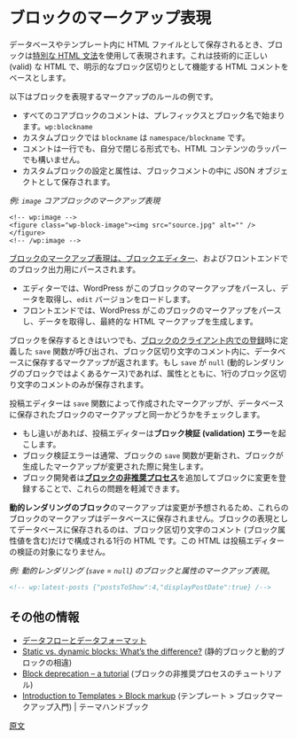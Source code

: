 <!-- 
# Markup representation of a block
 -->
# ブロックのマークアップ表現

<!-- 
When stored, in the database (DB) or in templates as HTML files, blocks are represented using a [specific HTML grammar](https://developer.wordpress.org/block-editor/explanations/architecture/key-concepts/#data-and-attributes), which is technically valid HTML based on HTML comments that act as explicit block delimiters 
 -->
データベースやテンプレート内に HTML ファイルとして保存されるとき、ブロックは[特別な HTML 文法](https://ja.wordpress.org/team/handbook/block-editor/explanations/architecture/key-concepts/#%E3%83%87%E3%83%BC%E3%82%BF%E3%81%A8%E5%B1%9E%E6%80%A7)を使用して表現されます。これは技術的に正しい (valid) な HTML で、明示的なブロック区切りとして機能する HTML コメントをベースとします。

<!-- 
These are some of the rules for the markup used to represent a block:
- All core block comments start with a prefix and the block name: `wp:blockname`
- For custom blocks, `blockname` is `namespace/blockname`
- The comment can be a single line, self-closing, or wrapper for HTML content.
- Custom block settings and attributes are stored as a JSON object inside the block comment.
 -->
以下はブロックを表現するマークアップのルールの例です。
- すべてのコアブロックのコメントは、プレフィックスとブロック名で始まります。`wp:blockname`
- カスタムブロックでは `blockname` は `namespace/blockname` です。
- コメントは一行でも、自分で閉じる形式でも、HTML コンテンツのラッパーでも構いません。
- カスタムブロックの設定と属性は、ブロックコメントの中に JSON オブジェクトとして保存されます。

<!-- 
_Example: Markup representation of an `image` core block_
 -->
_例: `image` コアブロックのマークアップ表現_

```
<!-- wp:image -->
<figure class="wp-block-image"><img src="source.jpg" alt="" /></figure>
<!-- /wp:image -->
```

<!-- 
The [markup representation of a block is parsed for the Block Editor](https://developer.wordpress.org/block-editor/explanations/architecture/data-flow/) and the block's output for the front end:
- In the editor, WordPress parses this block markup, captures its data and loads its `edit` version
- In the front end, WordPress parses this block markup, captures its data and generates its final HTML markup
 -->
[ブロックのマークアップ表現は、ブロックエディター](https://ja.wordpress.org/team/handbook/block-editor/explanations/architecture/data-flow/)、およびフロントエンドでのブロック出力用にパースされます。
- エディターでは、WordPress がこのブロックのマークアップをパースし、データを取得し、`edit` バージョンをロードします。
- フロントエンドでは、WordPress がこのブロックのマークアップをパースし、データを取得し、最終的な HTML マークアップを生成します。

<!-- 
Whenever a block is saved, the `save` function, defined when the [block is registered in the client](https://developer.wordpress.org/block-editor/getting-started/fundamentals/registration-of-a-block/#registration-of-the-block-with-javascript-client-side), is called to return the markup that will be saved into the database within the block delimiter's comment. If `save` is `null` (common case for blocks with dynamic rendering), only a single line block delimiter's comment is stored, along with any attributes
 -->
ブロックを保存するときはいつでも、[ブロックのクライアント内での登録](https://developer.wordpress.org/block-editor/getting-started/fundamentals/registration-of-a-block/#registration-of-the-block-with-javascript-client-side)時に定義した `save` 関数が呼び出され、ブロック区切り文字のコメント内に、データベースに保存するマークアップが返されます。もし `save` が `null` (動的レンダリングのブロックではよくあるケース)であれば、属性とともに、1行のブロック区切り文字のコメントのみが保存されます。

<!-- 
The Post Editor checks that the markup created by the `save` function is identical to the block's markup saved to the database:
- If there are any differences, the Post Editor trigger a **block validation error**.
- Block validation errors usually happen when a block’s `save` function is updated to change the markup produced by the block.
- A block developer can mitigate these issues by adding a [**block deprecation**](https://developer.wordpress.org/block-editor/reference-guides/block-api/block-deprecation/) to register the change in the block.
 -->
投稿エディターは `save` 関数によって作成されたマークアップが、データベースに保存されたブロックのマークアップと同一かどうかをチェックします。
- もし違いがあれば、投稿エディターは**ブロック検証 (validation) エラー**を起こします。
- ブロック検証エラーは通常、ブロックの `save` 関数が更新され、ブロックが生成したマークアップが変更された際に発生します。
- ブロック開発者は[**ブロックの非推奨プロセス**](https://ja.wordpress.org/team/handbook/block-editor/reference-guides/block-api/block-deprecation/)を追加してブロックに変更を登録することで、これらの問題を軽減できます。

<!-- 
The markup of a **block with dynamic rendering** is expected to change so the markup of these blocks is not saved to the database. What is saved in the DB as representation of the block, for blocks with dynamic rendering, is a single line of HTML consisting on just the block delimiter's comment (including block attributes values). That HTML is not subject to the Post Editor’s validation.
 -->
**動的レンダリングのブロック**のマークアップは変更が予想されるため、これらのブロックのマークアップはデータベースに保存されません。ブロックの表現としてデータベースに保存されるのは、ブロック区切り文字のコメント (ブロック属性値を含む)だけで構成される1行の HTML です。この HTML は投稿エディターの検証の対象になりません。

<!-- 
_Example: Markup representation of a block with dynamic rendering (`save` = `null`) and attributes_
 -->
_例: 動的レンダリング (`save` = `null`) のブロックと属性のマークアップ表現_。

```html
<!-- wp:latest-posts {"postsToShow":4,"displayPostDate":true} /-->
```
<!-- 
## Additional Resources
 -->
## その他の情報

<!-- 
- [Data Flow and Data Format](https://developer.wordpress.org/block-editor/explanations/architecture/data-flow/)
- [Static vs. dynamic blocks: What’s the difference?](https://developer.wordpress.org/news/2023/02/27/static-vs-dynamic-blocks-whats-the-difference/)
- [Block deprecation – a tutorial](https://developer.wordpress.org/news/2023/03/10/block-deprecation-a-tutorial/)
- [Introduction to Templates > Block markup](https://developer.wordpress.org/themes/templates/introduction-to-templates/#block-markup) | Theme Handbook 
 -->
- [データフローとデータフォーマット](https://ja.wordpress.org/team/handbook/block-editor/explanations/architecture/data-flow/)
- [Static vs. dynamic blocks: What’s the difference?](https://developer.wordpress.org/news/2023/02/27/static-vs-dynamic-blocks-whats-the-difference/) (静的ブロックと動的ブロックの相違)
- [Block deprecation – a tutorial](https://developer.wordpress.org/news/2023/03/10/block-deprecation-a-tutorial/) (ブロックの非推奨プロセスのチュートリアル)
- [Introduction to Templates > Block markup](https://developer.wordpress.org/themes/templates/introduction-to-templates/#block-markup) (テンプレート > ブロックマークアップ入門) | テーマハンドブック

[原文](https://github.com/WordPress/gutenberg/blob/trunk/docs/getting-started/fundamentals/markup-representation-block.md)